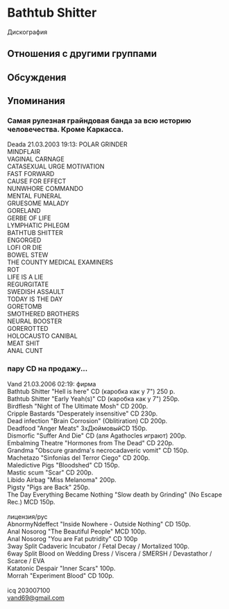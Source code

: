 # Bathtub Shitter

Дискография

## Отношения с другими группами


## Обсуждения


## Упоминания

### Самая рулезная грайндовая банда за всю историю человечества. Кроме Каркасса.

Deada 21.03.2003 19:13:
POLAR GRINDER<BR>MINDFLAIR <BR>VAGINAL CARNAGE <BR>CATASEXUAL URGE MOTIVATION<BR>FAST FORWARD<BR>CAUSE FOR EFFECT <BR>NUNWHORE COMMANDO<BR>MENTAL FUNERAL<BR>GRUESOME MALADY<BR>GORELAND<BR>GERBE OF LIFE<BR>LYMPHATIC PHLEGM<BR>BATHTUB SHITTER <BR>ENGORGED<BR>LOFI OR DIE<BR>BOWEL STEW<BR>THE COUNTY MEDICAL EXAMINERS<BR>ROT<BR>LIFE IS A LIE<BR>REGURGITATE<BR>SWEDISH ASSAULT<BR>TODAY IS THE DAY<BR>GORETOMB<BR>SMOTHERED BROTHERS<BR>NEURAL BOOSTER<BR>GOREROTTED<BR>HOLOCAUSTO CANIBAL<BR>MEAT SHIT<BR>ANAL CUNT

### пару CD на продажу...

Vand 21.03.2006 02:19:
фирма<BR>Bathtub Shitter "Hell is here" CD (каробка как у 7") 250 p.<BR>Bathtub Shitter "Early Yeah(s)" CD (каробка как у 7") 250p.<BR>Birdflesh "Night of The Ultimate Mosh" CD 200p.<BR>Cripple Bastards "Desperately insensitive" CD 230p.<BR>Dead infection "Brain Corrosion" (Oblitiration) CD 200p.<BR>Deadfood "Anger Meats" 3xДюймовыйCD 150p.<BR>Dismorfic "Suffer And Die" CD (аля Agathocles играют) 200p.<BR>Embalming Theatre "Hormones from The Dead" CD 220p.<BR>Grandma "Obscure grandma's necrocadaveric vomit" CD 150p.<BR>Machetazo "Sinfonias del Terror Ciego" CD 200p.<BR>Maledictive Pigs "Bloodshed" CD 150p.<BR>Mastic scum "Scar" CD 200p.<BR>Libido Airbag "Miss Melanoma" 200p.<BR>Pigsty "Pigs are Back" 250p.<BR>The Day Everything Became Nothing "Slow death by Grinding" (No Escape Rec.) MCD 150p.<BR><BR>лицензия/рус<BR>AbnormyNdeffect "Inside Nowhere - Outside Nothing" CD 150p.<BR>Anal Nosorog "The Beautiful People" MCD 100p.<BR>Anal Nosorog "You are Fat putridity" CD 100p<BR>3way Split Cadaveric Incubator / Fetal Decay / Mortalized 100p.<BR>6way Split Blood on Wedding Dress / Viscera / SMERSH / Devastathor / Scarce / EVA<BR>Katatonic Despair "Inner Scars" 100p.<BR>Morrah "Experiment Blood" CD 100p.<BR><BR>icq 203007100<BR>vand69@gmail.com

